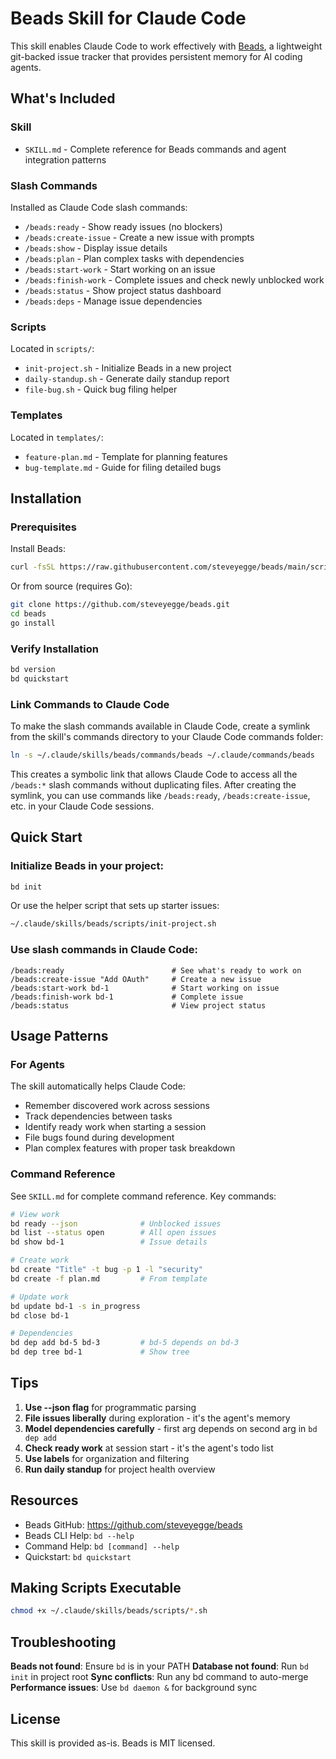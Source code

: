 # Beads Skill for Claude Code

This skill enables Claude Code to work effectively with [Beads](https://github.com/steveyegge/beads), a lightweight git-backed issue tracker that provides persistent memory for AI coding agents.

## What's Included

### Skill
- `SKILL.md` - Complete reference for Beads commands and agent integration patterns

### Slash Commands
Installed as Claude Code slash commands:

- `/beads:ready` - Show ready issues (no blockers)
- `/beads:create-issue` - Create a new issue with prompts
- `/beads:show` - Display issue details
- `/beads:plan` - Plan complex tasks with dependencies
- `/beads:start-work` - Start working on an issue
- `/beads:finish-work` - Complete issues and check newly unblocked work
- `/beads:status` - Show project status dashboard
- `/beads:deps` - Manage issue dependencies

### Scripts
Located in `scripts/`:

- `init-project.sh` - Initialize Beads in a new project
- `daily-standup.sh` - Generate daily standup report
- `file-bug.sh` - Quick bug filing helper

### Templates
Located in `templates/`:

- `feature-plan.md` - Template for planning features
- `bug-template.md` - Guide for filing detailed bugs

## Installation

### Prerequisites

Install Beads:
```bash
curl -fsSL https://raw.githubusercontent.com/steveyegge/beads/main/scripts/install.sh | bash
```

Or from source (requires Go):
```bash
git clone https://github.com/steveyegge/beads.git
cd beads
go install
```

### Verify Installation

```bash
bd version
bd quickstart
```

### Link Commands to Claude Code

To make the slash commands available in Claude Code, create a symlink from the skill's commands directory to your Claude Code commands folder:

```bash
ln -s ~/.claude/skills/beads/commands/beads ~/.claude/commands/beads
```

This creates a symbolic link that allows Claude Code to access all the `/beads:*` slash commands without duplicating files. After creating the symlink, you can use commands like `/beads:ready`, `/beads:create-issue`, etc. in your Claude Code sessions.

## Quick Start

### Initialize Beads in your project:
```bash
bd init
```

Or use the helper script that sets up starter issues:
```bash
~/.claude/skills/beads/scripts/init-project.sh
```

### Use slash commands in Claude Code:
```
/beads:ready                        # See what's ready to work on
/beads:create-issue "Add OAuth"     # Create a new issue
/beads:start-work bd-1              # Start working on issue
/beads:finish-work bd-1             # Complete issue
/beads:status                       # View project status
```

## Usage Patterns

### For Agents

The skill automatically helps Claude Code:
- Remember discovered work across sessions
- Track dependencies between tasks
- Identify ready work when starting a session
- File bugs found during development
- Plan complex features with proper task breakdown

### Command Reference

See `SKILL.md` for complete command reference. Key commands:

```bash
# View work
bd ready --json              # Unblocked issues
bd list --status open        # All open issues
bd show bd-1                 # Issue details

# Create work
bd create "Title" -t bug -p 1 -l "security"
bd create -f plan.md         # From template

# Update work
bd update bd-1 -s in_progress
bd close bd-1

# Dependencies
bd dep add bd-5 bd-3         # bd-5 depends on bd-3
bd dep tree bd-1             # Show tree
```

## Tips

1. **Use --json flag** for programmatic parsing
2. **File issues liberally** during exploration - it's the agent's memory
3. **Model dependencies carefully** - first arg depends on second arg in `bd dep add`
4. **Check ready work** at session start - it's the agent's todo list
5. **Use labels** for organization and filtering
6. **Run daily standup** for project health overview

## Resources

- Beads GitHub: https://github.com/steveyegge/beads
- Beads CLI Help: `bd --help`
- Command Help: `bd [command] --help`
- Quickstart: `bd quickstart`

## Making Scripts Executable

```bash
chmod +x ~/.claude/skills/beads/scripts/*.sh
```

## Troubleshooting

**Beads not found**: Ensure `bd` is in your PATH
**Database not found**: Run `bd init` in project root
**Sync conflicts**: Run any bd command to auto-merge
**Performance issues**: Use `bd daemon &` for background sync

## License

This skill is provided as-is. Beads is MIT licensed.
